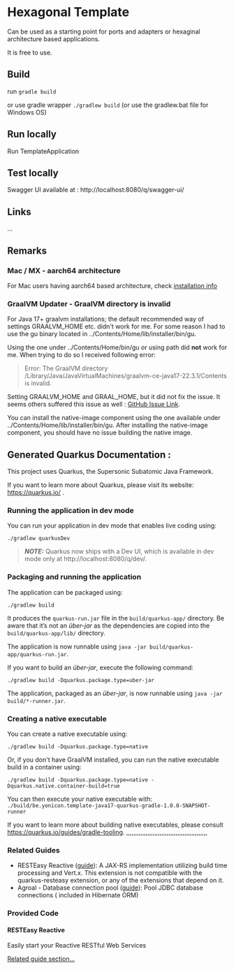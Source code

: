 # Hexagonal Template

Can be used as a starting point for ports and adapters or hexaginal architecture based applications.

It is free to use.

## Build
run `gradle build`

or use gradle wrapper `./gradlew build` (or use the gradlew.bat file for Windows OS)

## Run locally
Run TemplateApplication

## Test locally
Swagger UI available at :
http://localhost:8080/q/swagger-ui/

## Links
...

## Remarks
### Mac / MX - aarch64 architecture
For Mac users having aarch64 based architecture, check [installation info](https://dev.to/maksimrv/install-graalvm-on-macos-m1-1p8n)

### GraalVM Updater - GraalVM directory is invalid 
For Java 17+ graalvm installations; the default recommended way of settings GRAALVM_HOME etc. didn't work for me. 
For some reason I had to use the gu binary located in ../Contents/Home/lib/installer/bin/gu.

Using the one under ../Contents/Home/bin/gu or using path did **not** work for me. When trying to do so I received following 
error:

> Error: The GraalVM directory /Library/Java/JavaVirtualMachines/graalvm-ce-java17-22.3.1/Contents is invalid.

Setting GRAALVM_HOME and GRAAL_HOME, but it did not fix the issue. It seems others suffered this issue as well : [GitHub Issue Link](https://github.com/oracle/graal/issues/2231).

You can install the native-image component using the one available under ../Contents/Home/lib/installer/bin/gu. After installing
the native-image component, you should have no issue building the native image.

## Generated Quarkus Documentation :

This project uses Quarkus, the Supersonic Subatomic Java Framework.

If you want to learn more about Quarkus, please visit its website: https://quarkus.io/ .

### Running the application in dev mode

You can run your application in dev mode that enables live coding using:

```shell script
./gradlew quarkusDev
```

> **_NOTE:_**  Quarkus now ships with a Dev UI, which is available in dev mode only at http://localhost:8080/q/dev/.

### Packaging and running the application

The application can be packaged using:

```shell script
./gradlew build
```

It produces the `quarkus-run.jar` file in the `build/quarkus-app/` directory.
Be aware that it’s not an _über-jar_ as the dependencies are copied into the `build/quarkus-app/lib/` directory.

The application is now runnable using `java -jar build/quarkus-app/quarkus-run.jar`.

If you want to build an _über-jar_, execute the following command:

```shell script
./gradlew build -Dquarkus.package.type=uber-jar
```

The application, packaged as an _über-jar_, is now runnable using `java -jar build/*-runner.jar`.

### Creating a native executable

You can create a native executable using:

```shell script
./gradlew build -Dquarkus.package.type=native
```

Or, if you don't have GraalVM installed, you can run the native executable build in a container using:

```shell script
./gradlew build -Dquarkus.package.type=native -Dquarkus.native.container-build=true
```

You can then execute your native executable
with: `./build/be.yonicon.template-java17-quarkus-gradle-1.0.0-SNAPSHOT-runner`

If you want to learn more about building native executables, please consult https://quarkus.io/guides/gradle-tooling.
,,,,,,,,,,,,,,,,,,,,,,,,,,,,,,,,,,,,,,,,,,,,,,
### Related Guides

- RESTEasy Reactive ([guide](https://quarkus.io/guides/resteasy-reactive)): A JAX-RS implementation utilizing build time
  processing and Vert.x. This extension is not compatible with the quarkus-resteasy extension, or any of the extensions
  that depend on it.
- Agroal - Database connection pool ([guide](https://quarkus.io/guides/datasource)): Pool JDBC database connections (
  included in Hibernate ORM)

### Provided Code

#### RESTEasy Reactive

Easily start your Reactive RESTful Web Services

[Related guide section...](https://quarkus.io/guides/getting-started-reactive#reactive-jax-rs-resources)
